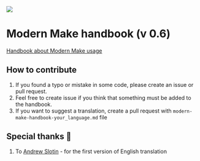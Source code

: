![](https://imgur.com/OubxVn4.png)

# Modern Make handbook (v 0.6)
[Handbook about Modern Make usage](http://makefile.site)

## How to contribute

1. If you found a typo or mistake in some code, please create an issue or pull request.
2. Feel free to create issue if you think that something must be added to the handbook.
3. If you want to suggest a translation, create a pull request with `modern-make-handbook-your_language.md` file

## Special thanks 🎉

1. To [Andrew Slotin](https://github.com/andrewslotin) - for the first version of English translation
